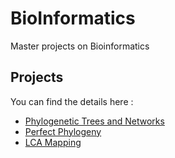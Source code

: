 # BioInformatics
Master projects on Bioinformatics

## Projects

You can find the details here :

- [Phylogenetic Trees and Networks](./lab1/report_lab1.pdf)
- [Perfect Phylogeny](./lab2/report_lab2.pdf)
- [LCA Mapping](./lab3/report_lab3.pdf)

